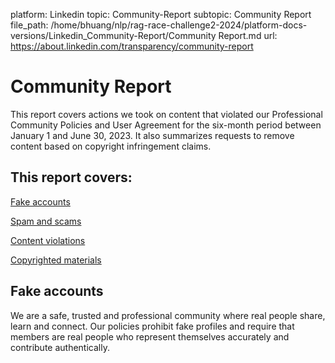 platform: Linkedin
topic: Community-Report
subtopic: Community Report
file_path: /home/bhuang/nlp/rag-race-challenge2-2024/platform-docs-versions/Linkedin_Community-Report/Community Report.md
url: https://about.linkedin.com/transparency/community-report

# Community Report

  
This report covers actions we took on content that violated our Professional Community Policies and User Agreement for the six-month period between January 1 and June 30, 2023. It also summarizes requests to remove content based on copyright infringement claims.  

## This report covers:

[Fake accounts](#fake-accounts)

[Spam and scams](#spam-scams)

[Content violations](#content-violations)

[Copyrighted materials](#copyright-removal-requests)

## Fake accounts

  
We are a safe, trusted and professional community where real people share, learn and connect. Our policies prohibit fake profiles and require that members are real people who represent themselves accurately and contribute authentically.